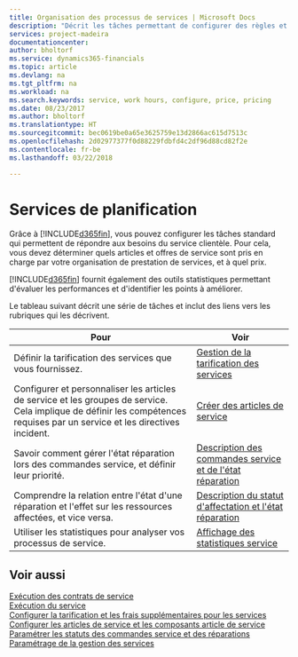 ```yaml
---
title: Organisation des processus de services | Microsoft Docs
description: "Décrit les tâches permettant de configurer des règles et des valeurs pour définir vos stratégies de services et vos processus de vente."
services: project-madeira
documentationcenter: 
author: bholtorf
ms.service: dynamics365-financials
ms.topic: article
ms.devlang: na
ms.tgt_pltfrm: na
ms.workload: na
ms.search.keywords: service, work hours, configure, price, pricing
ms.date: 08/23/2017
ms.author: bholtorf
ms.translationtype: HT
ms.sourcegitcommit: bec0619be0a65e3625759e13d2866ac615d7513c
ms.openlocfilehash: 2d02977377f0d88229fdbfd4c2df96d88cd82f2e
ms.contentlocale: fr-be
ms.lasthandoff: 03/22/2018

---
```

# <a name="planning-services"></a>Services de planification
Grâce à [!INCLUDE[d365fin](includes/d365fin_md.md)], vous pouvez configurer les tâches standard qui permettent de répondre aux besoins du service clientèle. Pour cela, vous devez déterminer quels articles et offres de service sont pris en charge par votre organisation de prestation de services, et à quel prix.   

[!INCLUDE[d365fin](includes/d365fin_md.md)] fournit également des outils statistiques permettant d'évaluer les performances et d'identifier les points à améliorer.
  
Le tableau suivant décrit une série de tâches et inclut des liens vers les rubriques qui les décrivent.   
  
|**Pour**|**Voir**|  
|------------|-------------|  
|Définir la tarification des services que vous fournissez.|[Gestion de la tarification des services](service-service-price-management.md)|
|Configurer et personnaliser les articles de service et les groupes de service. Cela implique de définir les compétences requises par un service et les directives incident.| [Créer des articles de service](service-how-to-create-service-items.md)|  
|Savoir comment gérer l'état réparation lors des commandes service, et définir leur priorité.|[Description des commandes service et de l'état réparation](service-service-order-status-and-repair-status.md)|  
|Comprendre la relation entre l'état d'une réparation et l'effet sur les ressources affectées, et vice versa.|[Description du statut d'affectation et l'état réparation](service-allocation-status-and-repair-status.md)|  
|Utiliser les statistiques pour analyser vos processus de service. | [Affichage des statistiques service](service-service-statistics.md) |

## <a name="see-also"></a>Voir aussi
[Exécution des contrats de service](service-fulfill-service-contracts.md)  
[Exécution du service](service-deliver-service.md)  
[Configurer la tarification et les frais supplémentaires pour les services](service-how-setup-service-costs-pricing.md)  
[Configurer les articles de service et les composants article de service](service-how-setup-service-items.md)  
[Paramétrer les statuts des commandes service et des réparations](service-order-repair-status.md)  
[Paramétrage de la gestion des services](service-setup-service.md)  

